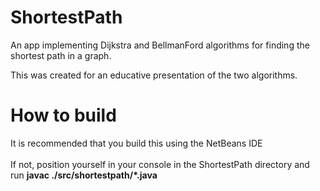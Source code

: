 ShortestPath
============

An app implementing Dijkstra and BellmanFord algorithms for finding the shortest path in a graph.

This was created for an educative presentation of the two algorithms.

How to build
============
It is recommended that you build this using the NetBeans IDE
<br/><br/>
If not, position yourself in your console in the ShortestPath directory and run
 <strong>javac ./src/shortestpath/*.java</strong>

